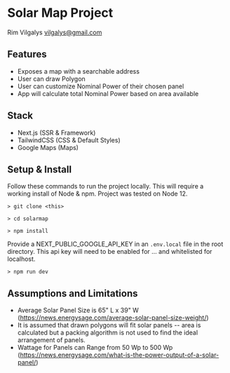 # Solar Map Project
Rim Vilgalys
vilgalys@gmail.com

## Features
* Exposes a map with a searchable address
* User can draw Polygon
* User can customize Nominal Power of their chosen panel
* App will calculate total Nominal Power based on area available
  
## Stack
* Next.js (SSR & Framework)
* TailwindCSS (CSS & Default Styles)
* Google Maps (Maps)
  
## Setup & Install
Follow these commands to run the project locally. This will require a working install of Node & npm. Project was tested on Node 12.

`> git clone <this>`

`> cd solarmap`

`> npm install`

Provide a NEXT_PUBLIC_GOOGLE_API_KEY in an `.env.local` file in the root directory. This api key will need to be enabled for ... and whitelisted for localhost.

`> npm run dev`


## Assumptions and Limitations

* Average Solar Panel Size is 65" L x 39" W (https://news.energysage.com/average-solar-panel-size-weight/)
* It is assumed that drawn polygons will fit solar panels -- area is calculated but a packing algorithm is not used to find the ideal arrangement of panels.
* Wattage for Panels can Range from 50 Wp to 500 Wp (https://news.energysage.com/what-is-the-power-output-of-a-solar-panel/)